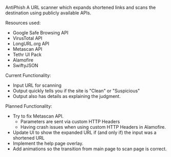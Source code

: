 AntiPhish
A URL scanner which expands shortened links and scans the destination using publicly available APIs.

Resources used:
- Google Safe Browsing API
- VirusTotal API
- LongURL.org API
- Metascan API
- Tethr UI Pack
- Alamofire
- SwiftyJSON

Current Functionality:
- Input URL for scanning
- Output quickly tells you if the site is "Clean" or "Suspicious"
- Output also has details as explaining the judgment.

Planned Functionality:
- Try to fix Metascan API.
	- Parameters are sent via custom HTTP Headers
	- Having crash issues when using custom HTTP Headers in Alamofire.
- Update UI to show the expanded URL if (and only if) the input was a shortened URL
- Implement the help page overlay.
- Add animations so the transition from main page to scan page is correct.